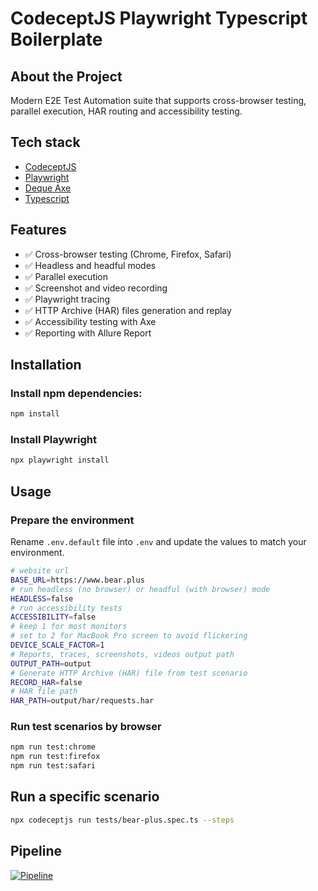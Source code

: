 # CodeceptJS Playwright Typescript Boilerplate

## About the Project
Modern E2E Test Automation suite that supports cross-browser testing, parallel execution, HAR routing and accessibility testing.

## Tech stack
- [CodeceptJS](https://codecept.io)
- [Playwright](https://playwright.dev)
- [Deque Axe](https://www.deque.com/axe)
- [Typescript](https://www.typescriptlang.org)

## Features
- ✅ Cross-browser testing (Chrome, Firefox, Safari)
- ✅ Headless and headful modes
- ✅ Parallel execution
- ✅ Screenshot and video recording
- ✅ Playwright tracing
- ✅ HTTP Archive (HAR) files generation and replay
- ✅ Accessibility testing with Axe
- ✅ Reporting with Allure Report

## Installation

### Install npm dependencies:

```sh
npm install
```

### Install Playwright

```sh
npx playwright install
```

## Usage

### Prepare the environment

Rename `.env.default` file into `.env` and update the values to match your environment.

```sh
# website url
BASE_URL=https://www.bear.plus
# run headless (no browser) or headful (with browser) mode
HEADLESS=false
# run accessibility tests
ACCESSIBILITY=false
# keep 1 for most monitors
# set to 2 for MacBook Pro screen to avoid flickering
DEVICE_SCALE_FACTOR=1
# Reports, traces, screenshots, videos output path
OUTPUT_PATH=output
# Generate HTTP Archive (HAR) file from test scenario
RECORD_HAR=false
# HAR file path
HAR_PATH=output/har/requests.har
```

### Run test scenarios by browser
```sh
npm run test:chrome
npm run test:firefox
npm run test:safari
```

## Run a specific scenario
```sh
npx codeceptjs run tests/bear-plus.spec.ts --steps
```

## Pipeline

[![Pipeline](https://github.com/bear-plus/codeceptjs-playwright-typescript-boilerplate/actions/workflows/e2e-test-automation.yml/badge.svg)](https://github.com/bear-plus/codeceptjs-playwright-typescript-boilerplate/actions/workflows/e2e-test-automation.yml)
